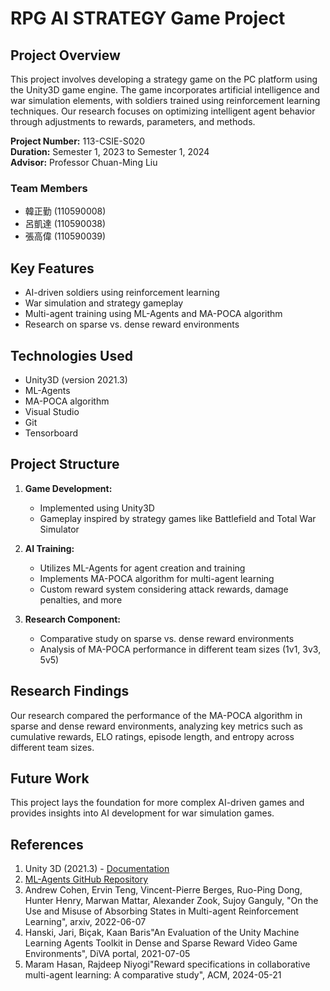 # RPG AI STRATEGY Game Project

## Project Overview

This project involves developing a strategy game on the PC platform using the Unity3D game engine. The game incorporates artificial intelligence and war simulation elements, with soldiers trained using reinforcement learning techniques. Our research focuses on optimizing intelligent agent behavior through adjustments to rewards, parameters, and methods.

**Project Number:** 113-CSIE-S020  
**Duration:** Semester 1, 2023 to Semester 1, 2024  
**Advisor:** Professor Chuan-Ming Liu

### Team Members
- 韓正勤 (110590008)
- 呂凱達 (110590038)
- 張高偉 (110590039)

## Key Features

- AI-driven soldiers using reinforcement learning
- War simulation and strategy gameplay
- Multi-agent training using ML-Agents and MA-POCA algorithm
- Research on sparse vs. dense reward environments

## Technologies Used

- Unity3D (version 2021.3)
- ML-Agents
- MA-POCA algorithm
- Visual Studio
- Git
- Tensorboard

## Project Structure

1. **Game Development:**
   - Implemented using Unity3D
   - Gameplay inspired by strategy games like Battlefield and Total War Simulator

2. **AI Training:**
   - Utilizes ML-Agents for agent creation and training
   - Implements MA-POCA algorithm for multi-agent learning
   - Custom reward system considering attack rewards, damage penalties, and more

3. **Research Component:**
   - Comparative study on sparse vs. dense reward environments
   - Analysis of MA-POCA performance in different team sizes (1v1, 3v3, 5v5)

## Research Findings

Our research compared the performance of the MA-POCA algorithm in sparse and dense reward environments, analyzing key metrics such as cumulative rewards, ELO ratings, episode length, and entropy across different team sizes.

## Future Work

This project lays the foundation for more complex AI-driven games and provides insights into AI development for war simulation games.

## References

1. Unity 3D (2021.3) - [Documentation](https://docs.unity3d.com/ScriptReference)
2. [ML-Agents GitHub Repository](https://github.com/Unity-Technologies/ml-agents)
3. Andrew Cohen, Ervin Teng, Vincent-Pierre Berges, Ruo-Ping Dong, Hunter Henry, Marwan Mattar, Alexander Zook, Sujoy Ganguly, "On the Use and Misuse of Absorbing States in Multi-agent Reinforcement Learning", arxiv, 2022-06-07
4. Hanski, Jari, Biçak, Kaan Baris"An Evaluation of the Unity Machine Learning Agents Toolkit in Dense and Sparse Reward Video Game Environments", DiVA portal, 2021-07-05
5. Maram Hasan, Rajdeep Niyogi"Reward specifications in collaborative multi-agent learning: A comparative study", ACM, 2024-05-21
